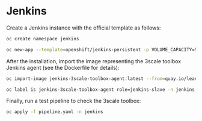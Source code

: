 # Jenkins

Create a Jenkins instance with the official template as follows:

```bash
oc create namespace jenkins

oc new-app --template=openshift/jenkins-persistent -p VOLUME_CAPACITY=50Gi -n jenkins
```

After the installation, import the image representing the 3scale toolbox Jenkins agent (see the Dockerfile for details):

```bash
oc import-image jenkins-3scale-toolbox-agent:latest --from=quay.io/leandroberetta/jenkins-3scale-toolbox-agent:0.17.1 --confirm

oc label is jenkins-3scale-toolbox-agent role=jenkins-slave -n jenkins
```

Finally, run a test pipeline to check the 3scale toolbox:

```bash
oc apply -f pipeline.yaml -n jenkins
```